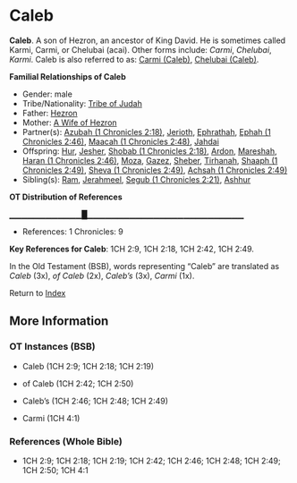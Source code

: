 # Caleb
**Caleb**. 
A son of Hezron, an ancestor of King David. He is sometimes called Karmi, Carmi, or Chelubai (acai). 
Other forms include: 
*Carmi*, *Chelubai*, *Karmi*. 
Caleb is also referred to as: 
[Carmi (Caleb)](Carmi.md), [Chelubai (Caleb)](Chelubai.md). 




**Familial Relationships of Caleb**


* Gender: male
* Tribe/Nationality: [Tribe of Judah](../../../groups/md/acai/Judah.md)
* Father: [Hezron](Hezron.2.md)
* Mother: [A Wife of Hezron](AWifeOfHezron.md)
* Partner(s): [Azubah (1 Chronicles 2:18)](Azubah.2.md), [Jerioth](Jerioth.md), [Ephrathah](Ephrathah.md), [Ephah (1 Chronicles 2:46)](Ephah.2.md), [Maacah (1 Chronicles 2:48)](Maacah.4.md), [Jahdai](Jahdai.md)
* Offspring: [Hur](Hur.2.md), [Jesher](Jesher.md), [Shobab (1 Chronicles 2:18)](Shobab.2.md), [Ardon](Ardon.md), [Mareshah](Mareshah.md), [Haran (1 Chronicles 2:46)](Haran.3.md), [Moza](Moza.md), [Gazez](Gazez.md), [Sheber](Sheber.md), [Tirhanah](Tirhanah.md), [Shaaph (1 Chronicles 2:49)](Shaaph.2.md), [Sheva (1 Chronicles 2:49)](Sheva.2.md), [Achsah (1 Chronicles 2:49)](Achsah.2.md)
* Sibling(s): [Ram](Ram.md), [Jerahmeel](Jerahmeel.md), [Segub (1 Chronicles 2:21)](Segub.2.md), [Ashhur](Ashhur.md)


**OT Distribution of References**

▁▁▁▁▁▁▁▁▁▁▁▁█▁▁▁▁▁▁▁▁▁▁▁▁▁▁▁▁▁▁▁▁▁▁▁▁▁▁
* References: 1 Chronicles: 9



**Key References for Caleb**: 
1CH 2:9, 1CH 2:18, 1CH 2:42, 1CH 2:49. 


In the Old Testament (BSB), words representing “Caleb” are translated as 
*Caleb* (3x), *of Caleb* (2x), *Caleb’s* (3x), *Carmi* (1x). 




Return to [Index](00-Index.md)

## More Information

### OT Instances (BSB)

* Caleb (1CH 2:9; 1CH 2:18; 1CH 2:19)

* of Caleb (1CH 2:42; 1CH 2:50)

* Caleb’s (1CH 2:46; 1CH 2:48; 1CH 2:49)

* Carmi (1CH 4:1)



### References (Whole Bible)

* 1CH 2:9; 1CH 2:18; 1CH 2:19; 1CH 2:42; 1CH 2:46; 1CH 2:48; 1CH 2:49; 1CH 2:50; 1CH 4:1



